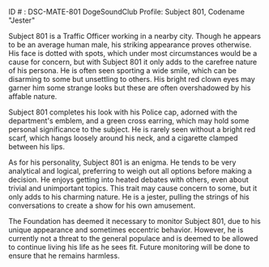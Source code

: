 ID # : DSC-MATE-801
DogeSoundClub Profile: Subject 801, Codename "Jester"

Subject 801 is a Traffic Officer working in a nearby city. Though he appears to be an average human male, his striking appearance proves otherwise. His face is dotted with spots, which under most circumstances would be a cause for concern, but with Subject 801 it only adds to the carefree nature of his persona. He is often seen sporting a wide smile, which can be disarming to some but unsettling to others. His bright red clown eyes may garner him some strange looks but these are often overshadowed by his affable nature.

Subject 801 completes his look with his Police cap, adorned with the department's emblem, and a green cross earring, which may hold some personal significance to the subject. He is rarely seen without a bright red scarf, which hangs loosely around his neck, and a cigarette clamped between his lips. 

As for his personality, Subject 801 is an enigma. He tends to be very analytical and logical, preferring to weigh out all options before making a decision. He enjoys getting into heated debates with others, even about trivial and unimportant topics. This trait may cause concern to some, but it only adds to his charming nature. He is a jester, pulling the strings of his conversations to create a show for his own amusement. 

The Foundation has deemed it necessary to monitor Subject 801, due to his unique appearance and sometimes eccentric behavior. However, he is currently not a threat to the general populace and is deemed to be allowed to continue living his life as he sees fit. Future monitoring will be done to ensure that he remains harmless.